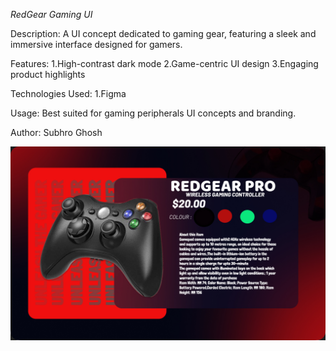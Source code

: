 *RedGear Gaming UI*

Description:
A UI concept dedicated to gaming gear, featuring a sleek and immersive interface designed for gamers.

Features:
1.High-contrast dark mode
2.Game-centric UI design
3.Engaging product highlights

Technologies Used:
1.Figma

Usage:
Best suited for gaming peripherals UI concepts and branding.

Author:
Subhro Ghosh

![Design Preview](./REDGEAR.jpg)
